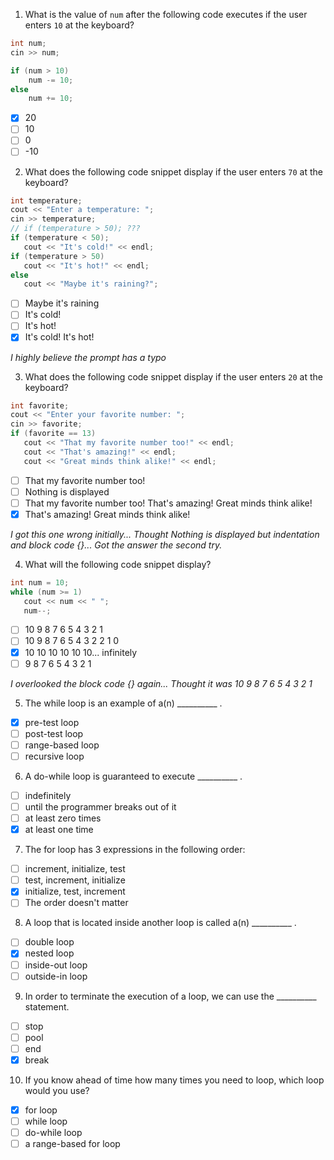 1. What is the value of `num` after the following code executes if the user enters `10` at the keyboard?

```c++
int num;
cin >> num;

if (num > 10)
    num -= 10;
else
    num += 10;
```

- [x] 20
- [ ] 10
- [ ] 0
- [ ] -10

2. What does the following code snippet display if the user enters `70` at the keyboard?

```c++
int temperature;
cout << "Enter a temperature: ";
cin >> temperature;
// if (temperature > 50); ???
if (temperature < 50);
   cout << "It's cold!" << endl;
if (temperature > 50)
   cout << "It's hot!" << endl;
else
   cout << "Maybe it's raining?"; 
```

- [ ] Maybe it's raining
- [ ] It's cold!
- [ ] It's hot!
- [x] It's cold!
      It's hot!

*I highly believe the prompt has a typo*

3. What does the following code snippet display if the user enters `20` at the keyboard?

```c++
int favorite;
cout << "Enter your favorite number: ";
cin >> favorite;
if (favorite == 13)
   cout << "That my favorite number too!" << endl;
   cout << "That's amazing!" << endl;
   cout << "Great minds think alike!" << endl;
```

- [ ] That my favorite number too!
- [ ] Nothing is displayed
- [ ] That my favorite number too!
      That's amazing!
      Great minds think alike!
- [x] That's amazing!
      Great minds think alike!

*I got this one wrong initially... Thought Nothing is displayed but indentation and block code {}... Got the answer the second try.*

4. What will the following code snippet display?

```c++
int num = 10;
while (num >= 1)
   cout << num << " ";
   num--;
```

- [ ] 10 9 8 7 6 5 4 3 2 1
- [ ] 10 9 8 7 6 5 4 3 2 2 1 0
- [x] 10 10 10 10 10 10... infinitely
- [ ] 9 8 7 6 5 4 3 2 1

*I overlooked the block code {} again... Thought it was 10 9 8 7 6 5 4 3 2 1*

5. The while loop is an example of a(n) __________ .

- [x] pre-test loop
- [ ] post-test loop
- [ ] range-based loop
- [ ] recursive loop

6. A do-while loop is guaranteed to execute __________ .

- [ ] indefinitely
- [ ] until the programmer breaks out of it
- [ ] at least zero times
- [x] at least one time

7. The for loop has 3 expressions in the following order:

- [ ] increment, initialize, test
- [ ] test, increment, initialize
- [x] initialize, test, increment
- [ ] The order doesn't matter

8. A loop that is located inside another loop is called a(n) __________ .

- [ ] double loop
- [x] nested loop
- [ ] inside-out loop
- [ ] outside-in loop

9. In order to terminate the execution of a loop, we can use the __________ statement.

- [ ] stop
- [ ] pool 
- [ ] end
- [x] break

10. If you know ahead of time how many times you need to loop, which loop would you use?

- [x] for loop
- [ ] while loop
- [ ] do-while loop
- [ ] a range-based for loop